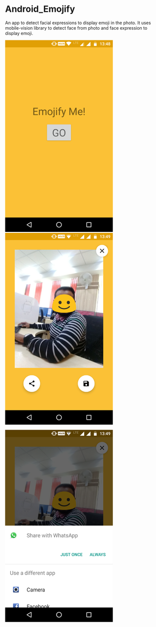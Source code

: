 # Android_Emojify
An app to detect  facial expressions to display emoji in the photo. It uses mobile-vision library to detect face from photo and face expression to display emoji.

<img src="Screenshot_20171121-134810.png" width="350"/> &nbsp; &nbsp; <img src="Screenshot_20171121-134908.png" width="350"/> &nbsp; &nbsp; &nbsp; &nbsp; 
 
<img src="Screenshot_20171121-134925.png" width="350"/> 
